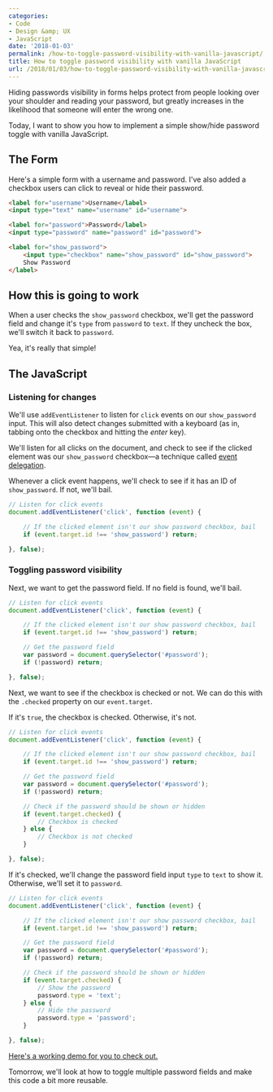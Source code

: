 ```yaml
---
categories:
- Code
- Design &amp; UX
- JavaScript
date: '2018-01-03'
permalink: /how-to-toggle-password-visibility-with-vanilla-javascript/
title: How to toggle password visibility with vanilla JavaScript
url: /2018/01/03/how-to-toggle-password-visibility-with-vanilla-javascript
---
```


Hiding passwords visibility in forms helps protect from people looking over your shoulder and reading your password, but greatly increases in the likelihood that someone will enter the wrong one.

Today, I want to show you how to implement a simple show/hide password toggle with vanilla JavaScript.

## The Form

Here's a simple form with a username and password. I've also added a checkbox users can click to reveal or hide their password.

```html
<label for="username">Username</label>
<input type="text" name="username" id="username">

<label for="password">Password</label>
<input type="password" name="password" id="password">

<label for="show_password">
	<input type="checkbox" name="show_password" id="show_password">
	Show Password
</label>
```

## How this is going to work

When a user checks the `show_password` checkbox, we'll get the password field and change it's `type` from `password` to `text`. If they uncheck the box, we'll switch it back to `password`.

Yea, it's really that simple!

## The JavaScript

### Listening for changes

We'll use `addEventListener` to listen for `click` events on our `show_password` input. This will also detect changes submitted with a keyboard (as in, tabbing onto the checkbox and hitting the *enter* key).

We'll listen for all clicks on the document, and check to see if the clicked element was our `show_password` checkbox&mdash;a technique called [event delegation](/checking-event-target-selectors-with-event-bubbling-in-vanilla-javascript/).

Whenever a click event happens, we'll check to see if it has an ID of `show_password`. If not, we'll bail.

```js
// Listen for click events
document.addEventListener('click', function (event) {

	// If the clicked element isn't our show password checkbox, bail
	if (event.target.id !== 'show_password') return;

}, false);
```

### Toggling password visibility

Next, we want to get the password field. If no field is found, we'll bail.

```js
// Listen for click events
document.addEventListener('click', function (event) {

	// If the clicked element isn't our show password checkbox, bail
	if (event.target.id !== 'show_password') return;

	// Get the password field
	var password = document.querySelector('#password');
	if (!password) return;

}, false);
```

Next, we want to see if the checkbox is checked or not. We can do this with the `.checked` property on our `event.target`.

If it's `true`, the checkbox is checked. Otherwise, it's not.

```js
// Listen for click events
document.addEventListener('click', function (event) {

	// If the clicked element isn't our show password checkbox, bail
	if (event.target.id !== 'show_password') return;

	// Get the password field
	var password = document.querySelector('#password');
	if (!password) return;

	// Check if the password should be shown or hidden
	if (event.target.checked) {
		// Checkbox is checked
	} else {
		// Checkbox is not checked
	}

}, false);
```

If it's checked, we'll change the password field input `type` to `text` to show it. Otherwise, we'll set it to `password`.

```js
// Listen for click events
document.addEventListener('click', function (event) {

	// If the clicked element isn't our show password checkbox, bail
	if (event.target.id !== 'show_password') return;

	// Get the password field
	var password = document.querySelector('#password');
	if (!password) return;

	// Check if the password should be shown or hidden
	if (event.target.checked) {
		// Show the password
		password.type = 'text';
	} else {
		// Hide the password
		password.type = 'password';
	}

}, false);
```

[Here's a working demo for you to check out.](https://jsfiddle.net/cferdinandi/pgqL3tzj/2/)

Tomorrow, we'll look at how to toggle multiple password fields and make this code a bit more reusable.